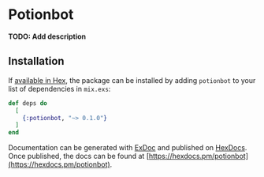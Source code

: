 # Potionbot

**TODO: Add description**

## Installation

If [available in Hex](https://hex.pm/docs/publish), the package can be installed
by adding `potionbot` to your list of dependencies in `mix.exs`:

```elixir
def deps do
  [
    {:potionbot, "~> 0.1.0"}
  ]
end
```

Documentation can be generated with [ExDoc](https://github.com/elixir-lang/ex_doc)
and published on [HexDocs](https://hexdocs.pm). Once published, the docs can
be found at [https://hexdocs.pm/potionbot](https://hexdocs.pm/potionbot).

